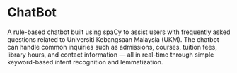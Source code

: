 # ChatBot
A rule-based chatbot built using spaCy to assist users with frequently asked questions related to Universiti Kebangsaan Malaysia (UKM). The chatbot can handle common inquiries such as admissions, courses, tuition fees, library hours, and contact information — all in real-time through simple keyword-based intent recognition and lemmatization.
